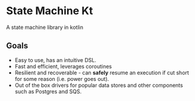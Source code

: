 # State Machine Kt
A state machine library in kotlin

## Goals
* Easy to use, has an intuitive DSL.
* Fast and efficient, leverages coroutines
* Resilient and recoverable - can **safely** resume an execution 
    if cut short for some reason (i.e. power goes out).
* Out of the box drivers for popular data stores and other components
    such as Postgres and SQS.